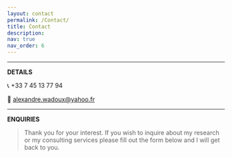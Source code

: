 ```yaml
---
layout: contact
permalink: /Contact/
title: Contact
description: 
nav: true
nav_order: 6
---
```


----
**DETAILS**

:telephone_receiver: +33 7 45 13 77 94

:email: alexandre.wadoux@yahoo.fr

----
**ENQUIRIES**

> Thank you for your interest. If you wish to inquire about my research or my consulting services please fill out the form below and I will get back to you.
